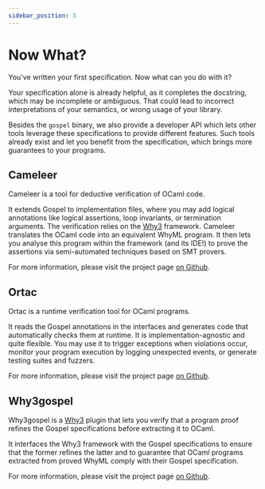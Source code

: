 ```yaml
---
sidebar_position: 3
---
```


# Now What?

You've written your first specification. Now what can you do with it?

Your specification alone is already helpful, as it completes the
docstring, which may be incomplete or ambiguous. That could lead to incorrect
interpretations of your semantics, or wrong usage of your library.

Besides the `gospel` binary, we also provide a developer API which lets
other tools leverage these specifications to provide different features. Such
tools already exist and let you benefit from the specification, which brings more
guarantees to your programs.

## Cameleer

Cameleer is a tool for deductive verification of OCaml code.

It extends Gospel to implementation files, where you may add logical annotations
like logical assertions, loop invariants, or termination arguments. The
verification relies on the [Why3](https://why3.lri.fr) framework. Cameleer
translates the OCaml code into an equivalent WhyML program. It then lets you
analyse this program within the framework (and its IDE!) to prove the
assertions via semi-automated techniques based on SMT provers.

For more information, please visit the project page [on
Github](https://github.com/ocaml-gospel/cameleer).

## Ortac

Ortac is a runtime verification tool for OCaml programs.

It reads the Gospel annotations in the interfaces and generates code that
automatically checks them at runtime. It is implementation-agnostic and quite
flexible. You may use it to trigger exceptions when violations occur, monitor
your program execution by logging unexpected events, or generate testing suites
and fuzzers.

For more information, please visit the project page [on
Github](https://github.com/ocaml-gospel/ortac).

## Why3gospel

Why3gospel is a [Why3](https://why3.lri.fr) plugin that lets you verify that a
program proof refines the Gospel specifications before extracting it to OCaml.

It interfaces the Why3 framework with the Gospel specifications to ensure that
the former refines the latter and to guarantee that OCaml programs extracted from
proved WhyML comply with their Gospel specification.

For more information, please visit the project page [on
Github](https://github.com/ocaml-gospel/why3gospel).
